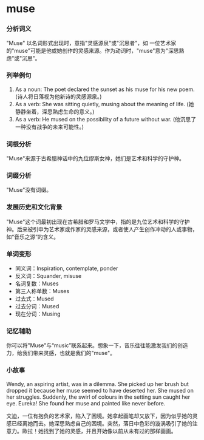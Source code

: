# muse

### 分析词义

  

"Muse" 以名词形式出现时，意指"灵感源泉"或"沉思者"，如 一位艺术家的"muse"可能是他或她创作的灵感来源。作为动词时，"muse"意为"深思熟虑"或"沉思"。

  

### 列举例句

  

1.  As a noun: The poet declared the sunset as his muse for his new poem. (诗人将日落视为他新诗的灵感源泉。)
2.  As a verb: She was sitting quietly, musing about the meaning of life. (她静静坐着，深思熟虑生命的意义。)
3.  As a verb: He mused on the possibility of a future without war. (他沉思了一种没有战争的未来可能性。)

  

### 词根分析

  

"Muse"来源于古希腊神话中的九位缪斯女神，她们是艺术和科学的守护神。

  

### 词缀分析

  

"Muse"没有词缀。

  

### 发展历史和文化背景

  

"Muse"这个词最初出现在古希腊和罗马文学中，指的是九位艺术和科学的守护神。后来被引申为艺术家或作家的灵感来源，或者使人产生创作冲动的人或事物，如“音乐之源”的含义。

  

### 单词变形

  

*   同义词：Inspiration, contemplate, ponder
*   反义词：Squander, misuse
*   名词复数：Muses
*   第三人称单数：Muses
*   过去式：Mused
*   过去分词：Mused
*   现在分词：Musing

  

### 记忆辅助

  

你可以将"Muse"与“music”联系起来。想象一下，音乐往往能激发我们的创造力，给我们带来灵感，也就是我们的"muse"。

  

### 小故事

  

Wendy, an aspiring artist, was in a dilemma. She picked up her brush but dropped it because her muse seemed to have deserted her. She mused on her struggles. Suddenly, the swirl of colours in the setting sun caught her eye. Eureka! She found her muse and painted like never before.

  

文迪，一位有抱负的艺术家，陷入了困境。她拿起画笔却又放下，因为似乎她的灵感已经离她而去。她深思熟虑自己的困境。突然，落日中色彩的漩涡吸引了她的注意力。歐拉！她找到了她的灵感，并且开始像以前从未有过的那样画画。
